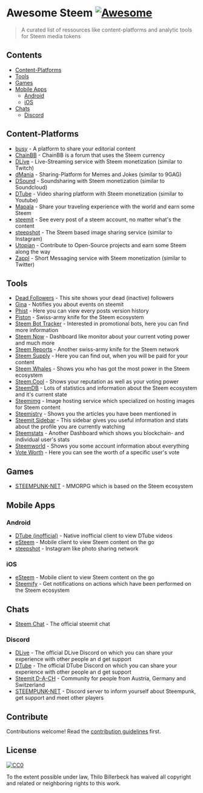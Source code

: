 # Awesome Steem [![Awesome](https://cdn.rawgit.com/sindresorhus/awesome/d7305f38d29fed78fa85652e3a63e154dd8e8829/media/badge.svg)](https://github.com/sindresorhus/awesome)

> A curated list of ressources like content-platforms and analytic tools for Steem media tokens

## Contents

* [Content-Platforms](#content-platforms)
* [Tools](#tools)
* [Games](#games)
* [Mobile Apps](#mobile-apps)
  * [Android](#android)
  * [iOS](#ios)
* [Chats](#chats)
  * [Discord](#discord)

## Content-Platforms

* [busy](https://busy.org/) - A platform to share your editorial content
* [ChainBB](https://chainbb.com/) - ChainBB is a forum that uses the Steem currency
* [DLive](https://dlive.io/) - Live-Streaming service with Steem monetization (similar to Twitch)
* [dMania](https://dmania.lol/) - Sharing-Platform for Memes and Jokes (similar to 9GAG)
* [DSound](https://dsound.audio/) - Soundsharing with Steem monetization (similar to Soundcloud)
* [DTube](https://d.tube/) - Video sharing platform with Steem monetization (similar to Youtube)
* [Mapala](https://mapala.net/en/) - Share your traveling experience with the world and earn some Steem
* [steemit](https://steemit.com) - See every post of a steem account, no matter what's the content
* [steepshot](http://steepshot.io/) - The Steem based image sharing service (similar to Instagram)
* [Utopian](http://utopian.io/) - Contribute to Open-Source projects and earn some Steem along the way
* [Zappl](https://zappl.com/) - Short Messaging service with Steem monetization (similar to Twitter)

## Tools

* [Dead Followers](http://steemit.deadfollowers.info/) - This site shows your dead (inactive) followers
* [Gina](https://steemit.com/introduceyourself/@ginabot/hi-i-am-gina-i-m-here-to-help) - Notifies you about events on steemit
* [Phist](https://phist.steemdata.com/) - Here you can view every posts version history
* [Piston](http://piston.rocks/) - Swiss-army knife for the Steem ecosystem
* [Steem Bot Tracker](https://steembottracker.com/) - Interested in promotional bots, here you can find more information
* [Steem Now](https://www.steemnow.com/) - Dashboard like monitor about your current voting power and much more
* [Steem Reports](http://www.steemreports.com/) - Another swiss-army knife for the Steem network
* [Steem Supply](http://steem.supply/) - Here you can find out, when you will be paid for your content
* [Steem Whales](http://steemwhales.com/) - Shows you who has got the most power in the Steem ecosystem
* [Steem.Cool](http://steem.cool/) - Shows your reputation as well as your voting power
* [SteemDB](https://steemdb.com/) - Lots of statistics and information about the Steem ecosystem and it's current state
* [Steemimg](http://steemimg.com/) - Image hosting service which specialized on hosting images for Steem content
* [Steemistry](http://steemistry.com/steemit-mentions-tool) - Shows you the articles you have been mentioned in
* [Steemit Sidebar](https://utopian.io/utopian-io/@mwfiae/steemit-sidebar) - This sidebar gives you useful information and stats about the profile you are currently watching
* [Steemstats](http://steemstats.com/) - Another Dashboard which shows you blockchain- and individual user's stats
* [Steemworld](https://steemworld.org) - Shows you some account information about everything
* [Vote Worth](http://www.steemdollar.com/dollar_per_vote.php?) - Here you can see the worth of a specific user's vote

## Games

* [STEEMPUNK-NET](https://www.steempunk.net/) - MMORPG which is based on the Steem ecosystem

## Mobile Apps

### Android

* [DTube (inofficial)](https://github.com/powerpoint45/dtube-mobile-unofficial) - Native inofficial client to view DTube videos
* [eSteem](https://play.google.com/store/apps/details?id=com.netsolutions.esteem&hl=de) - Mobile client to view Steem content on the go
* [steepshot](https://play.google.com/store/apps/details?id=com.droid.steepshot&rdid=com.droid.steepshot) - Instagram like photo sharing network

### iOS

* [eSteem](https://itunes.apple.com/de/app/esteem-mobile/id1141397898?mt=8) - Mobile client to view Steem content on the go
* [Steemify](https://itunes.apple.com/app/steemify/id1290154477) - Get notifications on actions which have been performed on the Steem ecosystem

## Chats

* [Steem Chat](http://steemit.chat/) - The official steemit chat

### Discord

* [DLive](https://discord.gg/qzsJqMA) - The official DLive Discord on which you can share your experience with other people an d get support
* [DTube](https://discord.gg/6bzJWyW) - The official DTube Discord on which you can share your experience with other people an d get support
* [Steemit D-A-CH](https://discord.gg/xpb43eK) - Community for people from Austria, Germany and Switzerland
* [STEEMPUNK-NET](https://discord.gg/baax5eS) - Discord server to inform yourself about Steempunk, get support and meet other players

## Contribute

Contributions welcome! Read the [contribution guidelines](contributing.md) first.

## License

[![CC0](http://mirrors.creativecommons.org/presskit/buttons/88x31/svg/cc-zero.svg)](http://creativecommons.org/publicdomain/zero/1.0)

To the extent possible under law, Thilo Billerbeck has waived all copyright and
related or neighboring rights to this work.
